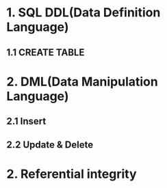 
# 1. SQL DDL(Data Definition Language)

## 1.1 CREATE TABLE


# 2. DML(Data Manipulation Language)
## 2.1 Insert


## 2.2 Update & Delete



# 2. Referential integrity

